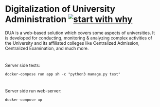 # Digitalization of University Administration [![start with why](https://img.shields.io/badge/%20UnitTests-passing%3F-green.svg?style=flat)](http://www.ted.com/talks/simon_sinek_how_great_leaders_inspire_action)

DUA is a web-based solution which covers some aspects of universities. It is developed for conducting, monitoring & analyzing complex activities of the University and its affiliated colleges like Centralized Admission, Centralized Examination, and much more.
#
Server side tests:
```
docker-compose run app sh -c "python3 manage.py test"
```
#
Server side run web-server:
```
docker-compose up
```
